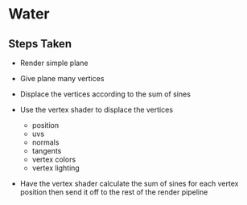 # Water
 
## Steps Taken

- Render simple plane

- Give plane many vertices

- Displace the vertices according to the sum of sines

- Use the vertex shader to displace the vertices
  - position
  - uvs
  - normals
  - tangents
  - vertex colors
  - vertex lighting

- Have the vertex shader calculate the sum of sines for each vertex position then send it off to the rest of the render pipeline
